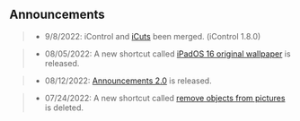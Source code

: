 ## Announcements

> - 9/8/2022:
iControl and [iCuts](https://routinehub.co/shortcut/11364/) been merged. (iControl 1.8.0)

> - 08/05/2022:
A new shortcut called [iPadOS 16 original wallpaper](https://routinehub.co/shortcut/12748/) is released.

> - 08/12/2022:
[Announcements 2.0](https://routinehub.co/shortcut/12141/) is released.

> - 07/24/2022:
A new shortcut called [remove objects from pictures](https://routinehub.co/shortcut/12800/) is deleted.
